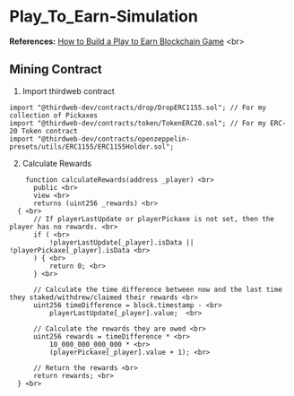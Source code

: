 # Play_To_Earn-Simulation
**References:** [How to Build a Play to Earn Blockchain Game]([https://ithelp.ithome.com.tw/articles/10297084](https://www.youtube.com/watch?v=iTfQh5m8HF8&t=2s)) <br>
## Mining Contract
1. Import thirdweb contract <br>
  ```
  import "@thirdweb-dev/contracts/drop/DropERC1155.sol"; // For my collection of Pickaxes 
  import "@thirdweb-dev/contracts/token/TokenERC20.sol"; // For my ERC-20 Token contract 
  import "@thirdweb-dev/contracts/openzeppelin-presets/utils/ERC1155/ERC1155Holder.sol";
  ```
2. Calculate Rewards <br>
  ```
      function calculateRewards(address _player) <br>
        public <br>
        view <br>
        returns (uint256 _rewards) <br>
    { <br>
        // If playerLastUpdate or playerPickaxe is not set, then the player has no rewards. <br>
        if ( <br>
            !playerLastUpdate[_player].isData || !playerPickaxe[_player].isData <br>
        ) { <br>
            return 0; <br>
        } <br>

        // Calculate the time difference between now and the last time they staked/withdrew/claimed their rewards <br>
        uint256 timeDifference = block.timestamp - <br>
            playerLastUpdate[_player].value;  <br>

        // Calculate the rewards they are owed <br>
        uint256 rewards = timeDifference * <br>
            10_000_000_000_000 * <br>
            (playerPickaxe[_player].value + 1); <br>

        // Return the rewards <br>
        return rewards; <br>
    } <br>
  ```

